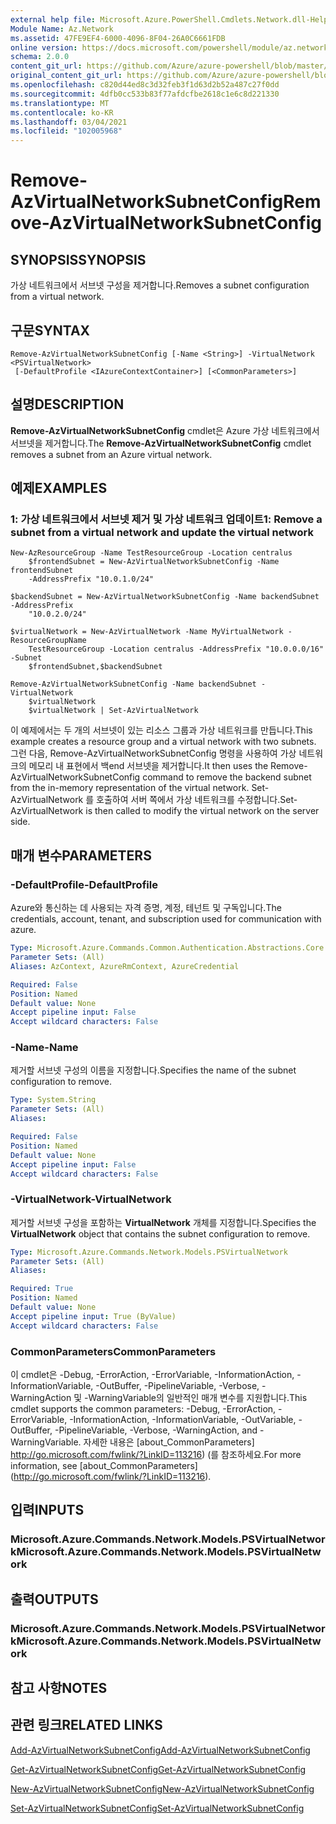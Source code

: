 ```yaml
---
external help file: Microsoft.Azure.PowerShell.Cmdlets.Network.dll-Help.xml
Module Name: Az.Network
ms.assetid: 47FE9EF4-6000-4096-8F04-26A0C6661FDB
online version: https://docs.microsoft.com/powershell/module/az.network/remove-azvirtualnetworksubnetconfig
schema: 2.0.0
content_git_url: https://github.com/Azure/azure-powershell/blob/master/src/Network/Network/help/Remove-AzVirtualNetworkSubnetConfig.md
original_content_git_url: https://github.com/Azure/azure-powershell/blob/master/src/Network/Network/help/Remove-AzVirtualNetworkSubnetConfig.md
ms.openlocfilehash: c820d44ed8c3d32feb3f1d63d2b52a487c27f0dd
ms.sourcegitcommit: 4dfb0cc533b83f77afdcfbe2618c1e6c8d221330
ms.translationtype: MT
ms.contentlocale: ko-KR
ms.lasthandoff: 03/04/2021
ms.locfileid: "102005968"
---
```

# <span data-ttu-id="d2140-101">Remove-AzVirtualNetworkSubnetConfig</span><span class="sxs-lookup"><span data-stu-id="d2140-101">Remove-AzVirtualNetworkSubnetConfig</span></span>

## <span data-ttu-id="d2140-102">SYNOPSIS</span><span class="sxs-lookup"><span data-stu-id="d2140-102">SYNOPSIS</span></span>
<span data-ttu-id="d2140-103">가상 네트워크에서 서브넷 구성을 제거합니다.</span><span class="sxs-lookup"><span data-stu-id="d2140-103">Removes a subnet configuration from a virtual network.</span></span>

## <span data-ttu-id="d2140-104">구문</span><span class="sxs-lookup"><span data-stu-id="d2140-104">SYNTAX</span></span>

```
Remove-AzVirtualNetworkSubnetConfig [-Name <String>] -VirtualNetwork <PSVirtualNetwork>
 [-DefaultProfile <IAzureContextContainer>] [<CommonParameters>]
```

## <span data-ttu-id="d2140-105">설명</span><span class="sxs-lookup"><span data-stu-id="d2140-105">DESCRIPTION</span></span>
<span data-ttu-id="d2140-106">**Remove-AzVirtualNetworkSubnetConfig** cmdlet은 Azure 가상 네트워크에서 서브넷을 제거합니다.</span><span class="sxs-lookup"><span data-stu-id="d2140-106">The **Remove-AzVirtualNetworkSubnetConfig** cmdlet removes a subnet from an Azure virtual network.</span></span>

## <span data-ttu-id="d2140-107">예제</span><span class="sxs-lookup"><span data-stu-id="d2140-107">EXAMPLES</span></span>

### <span data-ttu-id="d2140-108">1: 가상 네트워크에서 서브넷 제거 및 가상 네트워크 업데이트</span><span class="sxs-lookup"><span data-stu-id="d2140-108">1: Remove a subnet from a virtual network and update the virtual network</span></span>
```
New-AzResourceGroup -Name TestResourceGroup -Location centralus
    $frontendSubnet = New-AzVirtualNetworkSubnetConfig -Name frontendSubnet 
    -AddressPrefix "10.0.1.0/24"

$backendSubnet = New-AzVirtualNetworkSubnetConfig -Name backendSubnet -AddressPrefix 
    "10.0.2.0/24"

$virtualNetwork = New-AzVirtualNetwork -Name MyVirtualNetwork -ResourceGroupName 
    TestResourceGroup -Location centralus -AddressPrefix "10.0.0.0/16" -Subnet 
    $frontendSubnet,$backendSubnet

Remove-AzVirtualNetworkSubnetConfig -Name backendSubnet -VirtualNetwork 
    $virtualNetwork
    $virtualNetwork | Set-AzVirtualNetwork
```

<span data-ttu-id="d2140-109">이 예제에서는 두 개의 서브넷이 있는 리소스 그룹과 가상 네트워크를 만듭니다.</span><span class="sxs-lookup"><span data-stu-id="d2140-109">This example creates a resource group and a virtual network with two subnets.</span></span> <span data-ttu-id="d2140-110">그런 다음, Remove-AzVirtualNetworkSubnetConfig 명령을 사용하여 가상 네트워크의 메모리 내 표현에서 백end 서브넷을 제거합니다.</span><span class="sxs-lookup"><span data-stu-id="d2140-110">It then uses the Remove-AzVirtualNetworkSubnetConfig command to remove the backend subnet from the in-memory representation of the virtual network.</span></span> <span data-ttu-id="d2140-111">Set-AzVirtualNetwork 를 호출하여 서버 쪽에서 가상 네트워크를 수정합니다.</span><span class="sxs-lookup"><span data-stu-id="d2140-111">Set-AzVirtualNetwork is then called to modify the virtual network on the server side.</span></span>

## <span data-ttu-id="d2140-112">매개 변수</span><span class="sxs-lookup"><span data-stu-id="d2140-112">PARAMETERS</span></span>

### <span data-ttu-id="d2140-113">-DefaultProfile</span><span class="sxs-lookup"><span data-stu-id="d2140-113">-DefaultProfile</span></span>
<span data-ttu-id="d2140-114">Azure와 통신하는 데 사용되는 자격 증명, 계정, 테넌트 및 구독입니다.</span><span class="sxs-lookup"><span data-stu-id="d2140-114">The credentials, account, tenant, and subscription used for communication with azure.</span></span>

```yaml
Type: Microsoft.Azure.Commands.Common.Authentication.Abstractions.Core.IAzureContextContainer
Parameter Sets: (All)
Aliases: AzContext, AzureRmContext, AzureCredential

Required: False
Position: Named
Default value: None
Accept pipeline input: False
Accept wildcard characters: False
```

### <span data-ttu-id="d2140-115">-Name</span><span class="sxs-lookup"><span data-stu-id="d2140-115">-Name</span></span>
<span data-ttu-id="d2140-116">제거할 서브넷 구성의 이름을 지정합니다.</span><span class="sxs-lookup"><span data-stu-id="d2140-116">Specifies the name of the subnet configuration to remove.</span></span>

```yaml
Type: System.String
Parameter Sets: (All)
Aliases:

Required: False
Position: Named
Default value: None
Accept pipeline input: False
Accept wildcard characters: False
```

### <span data-ttu-id="d2140-117">-VirtualNetwork</span><span class="sxs-lookup"><span data-stu-id="d2140-117">-VirtualNetwork</span></span>
<span data-ttu-id="d2140-118">제거할 서브넷 구성을 포함하는 **VirtualNetwork** 개체를 지정합니다.</span><span class="sxs-lookup"><span data-stu-id="d2140-118">Specifies the **VirtualNetwork** object that contains the subnet configuration to remove.</span></span>

```yaml
Type: Microsoft.Azure.Commands.Network.Models.PSVirtualNetwork
Parameter Sets: (All)
Aliases:

Required: True
Position: Named
Default value: None
Accept pipeline input: True (ByValue)
Accept wildcard characters: False
```

### <span data-ttu-id="d2140-119">CommonParameters</span><span class="sxs-lookup"><span data-stu-id="d2140-119">CommonParameters</span></span>
<span data-ttu-id="d2140-120">이 cmdlet은 -Debug, -ErrorAction, -ErrorVariable, -InformationAction, -InformationVariable, -OutBuffer, -PipelineVariable, -Verbose, -WarningAction 및 -WarningVariable의 일반적인 매개 변수를 지원합니다.</span><span class="sxs-lookup"><span data-stu-id="d2140-120">This cmdlet supports the common parameters: -Debug, -ErrorAction, -ErrorVariable, -InformationAction, -InformationVariable, -OutVariable, -OutBuffer, -PipelineVariable, -Verbose, -WarningAction, and -WarningVariable.</span></span> <span data-ttu-id="d2140-121">자세한 내용은 [about_CommonParameters] http://go.microsoft.com/fwlink/?LinkID=113216) (를 참조하세요.</span><span class="sxs-lookup"><span data-stu-id="d2140-121">For more information, see [about_CommonParameters] (http://go.microsoft.com/fwlink/?LinkID=113216).</span></span>

## <span data-ttu-id="d2140-122">입력</span><span class="sxs-lookup"><span data-stu-id="d2140-122">INPUTS</span></span>

### <span data-ttu-id="d2140-123">Microsoft.Azure.Commands.Network.Models.PSVirtualNetwork</span><span class="sxs-lookup"><span data-stu-id="d2140-123">Microsoft.Azure.Commands.Network.Models.PSVirtualNetwork</span></span>

## <span data-ttu-id="d2140-124">출력</span><span class="sxs-lookup"><span data-stu-id="d2140-124">OUTPUTS</span></span>

### <span data-ttu-id="d2140-125">Microsoft.Azure.Commands.Network.Models.PSVirtualNetwork</span><span class="sxs-lookup"><span data-stu-id="d2140-125">Microsoft.Azure.Commands.Network.Models.PSVirtualNetwork</span></span>

## <span data-ttu-id="d2140-126">참고 사항</span><span class="sxs-lookup"><span data-stu-id="d2140-126">NOTES</span></span>

## <span data-ttu-id="d2140-127">관련 링크</span><span class="sxs-lookup"><span data-stu-id="d2140-127">RELATED LINKS</span></span>

[<span data-ttu-id="d2140-128">Add-AzVirtualNetworkSubnetConfig</span><span class="sxs-lookup"><span data-stu-id="d2140-128">Add-AzVirtualNetworkSubnetConfig</span></span>](./Add-AzVirtualNetworkSubnetConfig.md)

[<span data-ttu-id="d2140-129">Get-AzVirtualNetworkSubnetConfig</span><span class="sxs-lookup"><span data-stu-id="d2140-129">Get-AzVirtualNetworkSubnetConfig</span></span>](./Get-AzVirtualNetworkSubnetConfig.md)

[<span data-ttu-id="d2140-130">New-AzVirtualNetworkSubnetConfig</span><span class="sxs-lookup"><span data-stu-id="d2140-130">New-AzVirtualNetworkSubnetConfig</span></span>](./New-AzVirtualNetworkSubnetConfig.md)

[<span data-ttu-id="d2140-131">Set-AzVirtualNetworkSubnetConfig</span><span class="sxs-lookup"><span data-stu-id="d2140-131">Set-AzVirtualNetworkSubnetConfig</span></span>](./Set-AzVirtualNetworkSubnetConfig.md)


